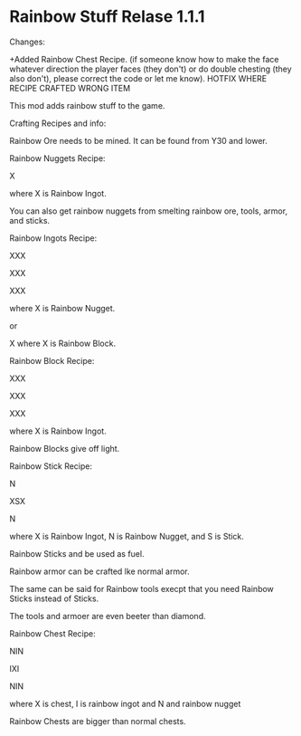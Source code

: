 # Rainbow Stuff Relase 1.1.1

Changes:

+Added Rainbow Chest Recipe. (if someone know how to make the face whatever direction the player faces (they don't) or do double chesting (they also don't), please correct the code or let me know). HOTFIX WHERE RECIPE CRAFTED WRONG ITEM

This mod adds rainbow stuff to the game.

Crafting Recipes and info: 

Rainbow Ore needs to be mined. It can be found from Y30 and lower.

Rainbow Nuggets Recipe: 

X 

where X is Rainbow Ingot. 

You can also get rainbow nuggets from smelting rainbow ore, tools, armor, and sticks.

Rainbow Ingots Recipe: 

XXX 

XXX 

XXX 

where X is Rainbow Nugget. 

or 

X where X is Rainbow Block.

Rainbow Block Recipe: 

XXX 

XXX 

XXX 

where X is Rainbow Ingot.

Rainbow Blocks give off light.

Rainbow Stick Recipe: 

N 

XSX 

N 

where X is Rainbow Ingot, N is Rainbow Nugget, and S is Stick.

Rainbow Sticks and be used as fuel.

Rainbow armor can be crafted lke normal armor.

The same can be said for Rainbow tools execpt that you need Rainbow Sticks instead of Sticks.

The tools and armoer are even beeter than diamond.

Rainbow Chest Recipe:

NIN

IXI

NIN

where X is chest, I is rainbow ingot and N and rainbow nugget

Rainbow Chests are bigger than normal chests.